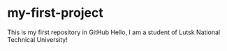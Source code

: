 # my-first-project
This is my first repository in GitHub
Hello, I am a student of Lutsk National Technical University!
